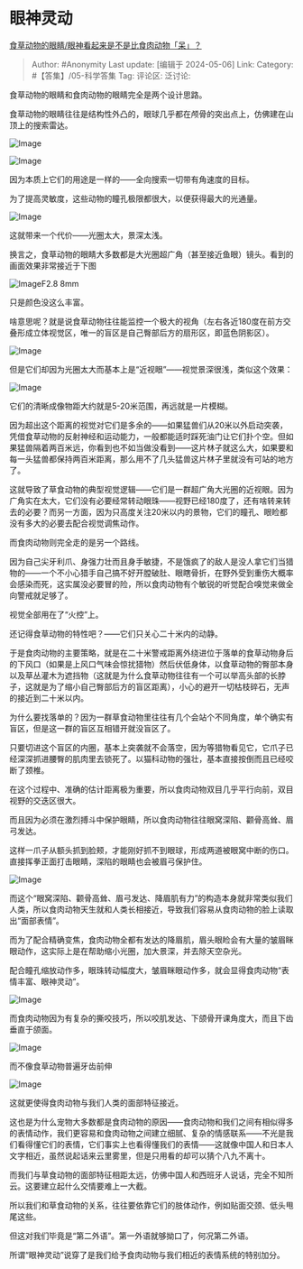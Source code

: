 # 眼神灵动
[食草动物的眼睛/眼神看起来是不是比食肉动物「呆」？](https://www.zhihu.com/question/288003004/answer/3488625751)

> Author: #Anonymity
> Last update: [编辑于 2024-05-06]
> Link:
> Category: #【答集】/05-科学答集 
> Tag: 
> 评论区:
> 泛讨论:

食草动物的眼睛和食肉动物的眼睛完全是两个设计思路。

食草动物的眼睛往往是结构性外凸的，眼球几乎都在颅骨的突出点上，仿佛建在山顶上的搜索雷达。

![Image](https://picx.zhimg.com/50/v2-d415184348088a58d56662242bcc276b_720w.jpg?source=2c26e567)

![Image](https://pica.zhimg.com/50/v2-196f7538d0a99fccebf505afee6364d8_720w.jpg?source=2c26e567)

因为本质上它们的用途是一样的——全向搜索一切带有角速度的目标。

为了提高灵敏度，这些动物的瞳孔极限都很大，以便获得最大的光通量。

![Image](https://pica.zhimg.com/50/v2-4f4b07b326be606df29d9e5e9d0db82d_720w.jpg?source=2c26e567)

这就带来一个代价——光圈太大，景深太浅。

换言之，食草动物的眼睛大多数都是大光圈超广角（甚至接近鱼眼）镜头。看到的画面效果非常接近于下图

![Image](https://picx.zhimg.com/50/v2-5998dede56bae6ea9ab3bab1bcdc35c7_720w.jpg?source=2c26e567)F2.8 8mm

只是颜色没这么丰富。

啥意思呢？就是说食草动物往往能监控一个极大的视角（左右各近180度在前方交叠形成立体视觉区，唯一的盲区是自己臀部后方的扇形区，即蓝色阴影区）。

![Image](https://pic1.zhimg.com/50/v2-fa857cfd7dc0cd9b0fac769f88cef7f7_720w.jpg?source=2c26e567)

但是它们却因为光圈太大而基本上是“近视眼”——视觉景深很浅，类似这个效果：

![Image](https://pica.zhimg.com/50/v2-b0a0c74bd8b0e798b5c7c8855f3ca7f8_720w.jpg?source=2c26e567)

它们的清晰成像物距大约就是5-20米范围，再远就是一片模糊。

因为超出这个距离的视觉对它们是多余的——如果猛兽们从20米以外启动突袭，凭借食草动物的反射神经和运动能力，一般都能适时踩死油门让它们扑个空。但如果猛兽隔着两百米远，你看到也不如当做没看到——这片林子就这么大，如果要和每一头猛兽都保持两百米距离，那么用不了几头猛兽这片林子里就没有可站的地方了。

这就导致了草食动物的典型视觉逻辑——它们是一群超广角大光圈的近视眼。因为广角实在太大，它们没有必要经常转动眼珠——视野已经180度了，还有啥转来转去的必要？而另一方面，因为只高度关注20米以内的景物，它们的瞳孔、眼睑都没有多大的必要去配合视觉调焦动作。

而食肉动物则完全走的是另一个路线。

因为自己尖牙利爪、身强力壮而且身手敏捷，不是饿疯了的敌人是没人拿它们当猎物的——一个不小心猎手自己搞不好开膛破肚、眼瞎骨折，在野外受到重伤大概率会感染而死，这实属没必要冒的险，所以食肉动物有个敏锐的听觉配合嗅觉来做全向警戒就足够了。

视觉全部用在了“火控”上。

还记得食草动物的特性吧？——它们只关心二十米内的动静。

于是食肉动物的主要策略，就是在二十米警戒距离外绕进位于落单的食草动物身后的下风口（如果是上风口气味会惊扰猎物）然后伏低身体，以食草动物的臀部本身以及草丛灌木为遮挡物（这就是为什么食草动物往往有一个可以举高头部的长脖子，这就是为了缩小自己臀部后方的盲区距离），小心的避开一切枯枝碎石，无声的接近到二十米以内。

为什么要找落单的？因为一群草食动物里往往有几个会站个不同角度，单个确实有盲区，但是这一群的盲区互相错开就没盲区了。

只要切进这个盲区的内圈，基本上突袭就不会落空，因为等猎物看见它，它爪子已经深深抓进腰臀的肌肉里去锁死了。以猫科动物的强壮，基本直接按倒而且已经咬断了颈椎。

在这个过程中、准确的估计距离极为重要，所以食肉动物双目几乎平行向前，双目视野的交迭区很大。

而且因为必须在激烈搏斗中保护眼睛，所以食肉动物往往眼窝深陷、颧骨高耸、眉弓发达。

这样一爪子从额头抓到脸颊，才能刚好抓不到眼球，形成两道被眼窝中断的伤口。直接挥拳正面打击眼睛，深陷的眼睛也会被眉弓保护住。

![Image](https://pic1.zhimg.com/50/v2-12092c8e2fe671b409a1e3f973b6cd04_720w.jpg?source=2c26e567)

而这个“眼窝深陷、颧骨高耸、眉弓发达、降眉肌有力”的构造本身就非常类似我们人类，所以食肉动物天生就和人类长相接近，导致我们容易从食肉动物的脸上读取出“面部表情”。

而为了配合精确变焦，食肉动物全都有发达的降眉肌，眉头眼睑会有大量的皱眉眯眼动作，这实际上是在帮助缩小光圈，加大景深，并去除天空杂光。

配合瞳孔缩放动作多，眼珠转动幅度大，皱眉眯眼动作多，就会显得食肉动物“表情丰富、眼神灵动”。

![Image](https://picx.zhimg.com/50/v2-7f048f79355ac122dbacd68334ae9a68_720w.jpg?source=2c26e567)

而食肉动物因为有复杂的撕咬技巧，所以咬肌发达、下颌骨开课角度大，而且下齿垂直于颌面。

![Image](https://picx.zhimg.com/50/v2-7edcd29dbafeac4f303540a0665590b0_720w.jpg?source=2c26e567)

而不像食草动物普遍牙齿前伸

![Image](https://pic1.zhimg.com/50/v2-2ec3c6933277575b7ca6c1603f92dddf_720w.jpg?source=2c26e567)

这就更使得食肉动物与我们人类的面部特征接近。

这也是为什么宠物大多数都是食肉动物的原因——食肉动物和我们之间有相似得多的表情动作，我们更容易和食肉动物之间建立细腻、复杂的情感联系——不光是我们看得懂它们的表情，它们事实上也看得懂我们的表情——这就像中国人和日本人文字相近，虽然说起话来云里雾里，但是只用看的却可以猜个八九不离十。

而我们与草食动物的面部特征相距太远，仿佛中国人和西班牙人说话，完全不知所云。这要建立起什么交情要难上一大截。

所以我们和草食动物的关系，往往要依靠它们的肢体动作，例如贴面交颈、低头甩尾这些。

但这对我们毕竟是“第二外语”。第一外语就够拗口了，何况第二外语。

所谓“眼神灵动”说穿了是我们给予食肉动物与我们相近的表情系统的特别加分。